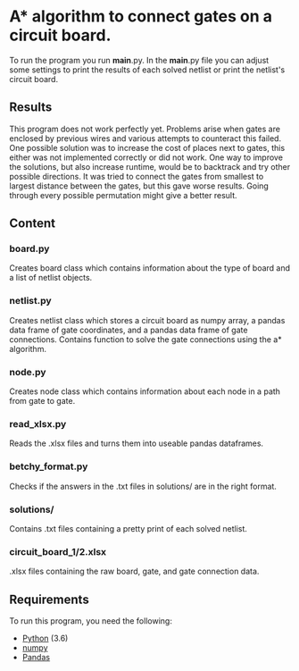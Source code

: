 # A* algorithm to connect gates on a circuit board.

To run the program you run __main__.py.
In the __main__.py file you can adjust some settings to print the results of each solved netlist or print the netlist's circuit board.

## Results
This program does not work perfectly yet. Problems arise when gates are enclosed by previous wires and various attempts to counteract this failed.
One possible solution was to increase the cost of places next to gates, this either was not implemented correctly or did not work.
One way to improve the solutions, but also increase runtime, would be to backtrack and try other possible directions.
It was tried to connect the gates from smallest to largest distance between the gates, but this gave worse results. Going through every possible permutation might give a better result.


## Content

### board.py
Creates board class which contains information about the type of board and a list of netlist objects.

### netlist.py
Creates netlist class which stores a circuit board as numpy array, a pandas data frame of gate coordinates, and a pandas data frame of gate connections.
Contains function to solve the gate connections using the a* algorithm.

### node.py
Creates node class which contains information about each node in a path from gate to gate.

### read_xlsx.py
Reads the .xlsx files and turns them into useable pandas dataframes.

### betchy_format.py
Checks if the answers in the .txt files in solutions/ are in the right format.

### solutions/
Contains .txt files containing a pretty print of each solved netlist.

### circuit_board_1/2.xlsx
.xlsx files containing the raw board, gate, and gate connection data.

## Requirements
To run this program, you need the following:

* [Python](https://www.python.org/downloads/) (3.6)
* [numpy](http://www.numpy.org/)
* [Pandas](https://pandas.pydata.org/)